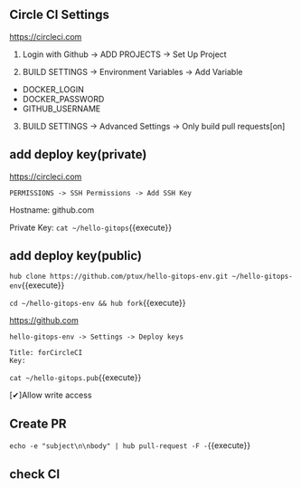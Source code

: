 ## Circle CI Settings

https://circleci.com

1. Login with Github -> ADD PROJECTS -> Set Up Project

2. BUILD SETTINGS -> Environment Variables -> Add Variable

- DOCKER_LOGIN
- DOCKER_PASSWORD
- GITHUB_USERNAME

3. BUILD SETTINGS -> Advanced Settings -> Only build pull requests[on]

## add deploy key(private)

https://circleci.com
```
PERMISSIONS -> SSH Permissions -> Add SSH Key
```
Hostname: github.com

Private Key:
`cat ~/hello-gitops`{{execute}}

## add deploy key(public)

`hub clone https://github.com/ptux/hello-gitops-env.git ~/hello-gitops-env`{{execute}}

`cd ~/hello-gitops-env && hub fork`{{execute}}


https://github.com
```
hello-gitops-env -> Settings -> Deploy keys

Title: forCircleCI
Key:
```
`cat ~/hello-gitops.pub`{{execute}}

[✔︎]Allow write access

## Create PR

`echo -e "subject\n\nbody" | hub pull-request -F -`{{execute}}

## check CI
